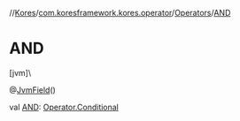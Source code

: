 //[Kores](../../../index.md)/[com.koresframework.kores.operator](../index.md)/[Operators](index.md)/[AND](-a-n-d.md)

# AND

[jvm]\

@[JvmField](https://kotlinlang.org/api/latest/jvm/stdlib/kotlin.jvm/-jvm-field/index.html)()

val [AND](-a-n-d.md): [Operator.Conditional](../-operator/-conditional/index.md)
